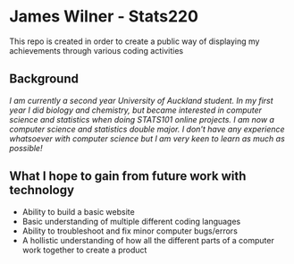 # **James Wilner - Stats220**

This repo is created in order to create a public way of displaying my achievements through various coding activities

## Background

*I am currently a second year University of Auckland student. In my first year I did biology and chemistry, but became interested in computer science and statistics when doing STATS101 online projects. I am now a computer science and statistics double major. I don't have any experience whatsoever with computer science but I am very keen to learn as much as possible!*

## What I hope to gain from future work with technology
- Ability to build a basic website
- Basic understanding of multiple different coding languages
- Ability to troubleshoot and fix minor computer bugs/errors
- A hollistic understanding of how all the different parts of a computer work together to create a product


